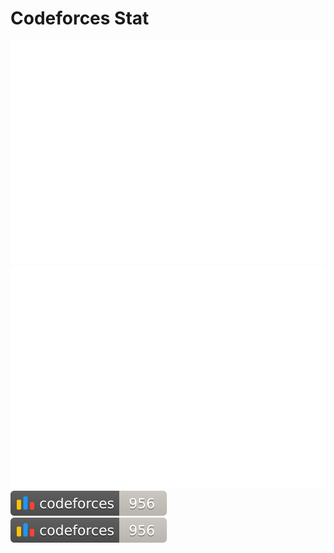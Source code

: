# Codeforces Stat

<a href="https://github.com/swastikpandey09/cf-statsw">
<img src="https://raw.githubusercontent.com/swastikpandey09/cf-statsw/main/output/light_card.svg#gh-dark-mode-only" />
<img src="https://raw.githubusercontent.com/swastikpandey09/cf-statsw/main/output/light_card.svg" />
</a>
<br/>
<a href="https://github.com/swastikpandey09/cf-statsw">
<img src="https://raw.githubusercontent.com/swastikpandey09/cf-statsw/main/output/max_rating.svg" />
<img src="https://raw.githubusercontent.com/swastikpandey09/cf-statsw/main/output/rating.svg" />
</a>
